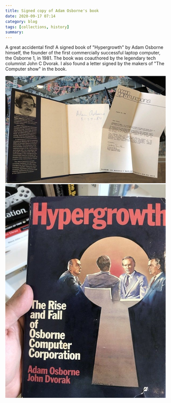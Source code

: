 ```yaml
---
title: Signed copy of Adam Osborne's book 
date: 2020-09-17 07:14
category: blog
tags: [collections, history]
summary: 
---
```


A great accidental find! A signed book of "Hypergrowth" by Adam Osborne himself, the founder of the first commercially successful laptop computer, the Osborne 1, in 1981. The book was coauthored by the legendary tech columnist John C Dvorak. I also found a letter signed by the makers of "The Computer show" in the book.

![Adam Osborne Signature](/assets/images/collection/adamosborne1.jpg)
![Adam Osborne Hypergrowth](/assets/images/collection/adamosborne2.jpg)
